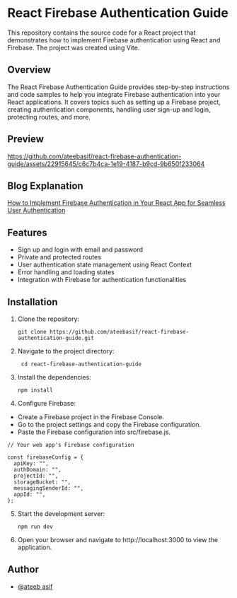 # React Firebase Authentication Guide

This repository contains the source code for a React project that demonstrates how to implement Firebase authentication using React and Firebase. The project was created using Vite.

## Overview

The React Firebase Authentication Guide provides step-by-step instructions and code samples to help you integrate Firebase authentication into your React applications. It covers topics such as setting up a Firebase project, creating authentication components, handling user sign-up and login, protecting routes, and more.

## Preview
https://github.com/ateebasif/react-firebase-authentication-guide/assets/22915645/c6c7b4ca-1e19-4187-b9cd-9b650f233064

## Blog Explanation
[How to Implement Firebase Authentication in Your React App for Seamless User Authentication](https://www.ateebay.com/blog/how-to-implement-firebase-authentication-in-your-react-app-for-seamless-user-authentication)

## Features

- Sign up and login with email and password
- Private and protected routes
- User authentication state management using React Context
- Error handling and loading states
- Integration with Firebase for authentication functionalities

## Installation

1. Clone the repository:

   ```shell
   git clone https://github.com/ateebasif/react-firebase-authentication-guide.git

2. Navigate to the project directory:

   ```shell
    cd react-firebase-authentication-guide

3. Install the dependencies:

   ```shell
   npm install

4. Configure Firebase:
- Create a Firebase project in the Firebase Console.
- Go to the project settings and copy the Firebase configuration.
- Paste the Firebase configuration into src/firebase.js.
```
// Your web app's Firebase configuration

const firebaseConfig = {
  apiKey: "",
  authDomain: "",
  projectId: "",
  storageBucket: "",
  messagingSenderId: "",
  appId: "",
};
```

5. Start the development server:
 
   ```shell
   npm run dev  
   
6. Open your browser and navigate to http://localhost:3000 to view the application.

## Author

- [@ateeb asif](https://github.com/ateebasif)
